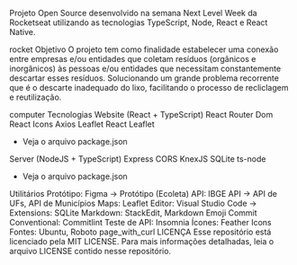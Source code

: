 Projeto Open Source desenvolvido na semana Next Level Week da Rocketseat utilizando as tecnologias TypeScript, Node, React e React Native.

rocket Objetivo
O projeto tem como finalidade estabelecer uma conexão entre empresas e/ou entidades que coletam resíduos (orgânicos e inorgânicos) às pessoas e/ou entidades que necessitam constantemente descartar esses resíduos. Solucionando um grande problema recorrente que é o descarte inadequado do lixo, facilitando o processo de recliclagem e reutilização.

computer Tecnologias
Website (React + TypeScript)
React Router Dom
React Icons
Axios
Leaflet
React Leaflet
* Veja o arquivo package.json

Server (NodeJS + TypeScript)
Express
CORS
KnexJS
SQLite
ts-node
* Veja o arquivo package.json

Utilitários
Protótipo: Figma → Protótipo (Ecoleta)
API: IBGE API → API de UFs, API de Municípios
Maps: Leaflet
Editor: Visual Studio Code → Extensions: SQLite
Markdown: StackEdit, Markdown Emoji
Commit Conventional: Commitlint
Teste de API: Insomnia
Ícones: Feather Icons
Fontes: Ubuntu, Roboto
page_with_curl LICENÇA
Esse repositório está licenciado pela MIT LICENSE. Para mais informações detalhadas, leia o arquivo LICENSE contido nesse repositório.
